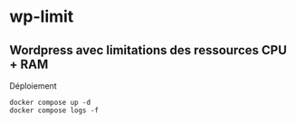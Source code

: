 # wp-limit

## Wordpress avec limitations des ressources CPU + RAM

Déploiement
```
docker compose up -d
docker compose logs -f
```
